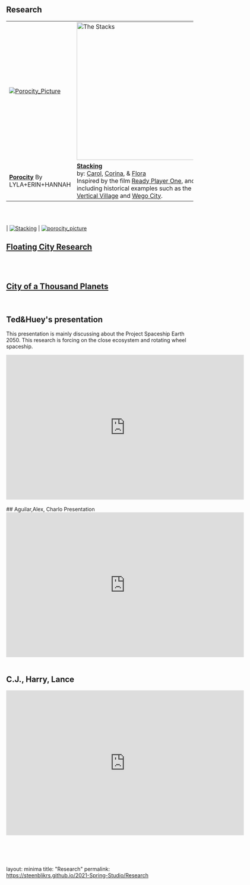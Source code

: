 ## Research

<table>
  <tr>
    <td><a href="https://steenblikrs.github.io/2021-Spring-Studio/Research/Porocity">
         <img alt="Porocity_Picture" src="https://raw.githubusercontent.com/steenblikrs/2021-Spring-Studio/gh-pages/Research/Porocity/cover_picture.jpg"></a>
      </td>
    <td><a href="https://steenblikrs.github.io/2021-Spring-Studio/Research/Stacking">
         <img alt="The Stacks" src="https://raw.githubusercontent.com/steenblikrs/2021-Spring-Studio/gh-pages/Research/Stacking/rpo-c.jpg" width="370"></a>
      </td>
  </tr>
  <tr>
    <td><strong><a href="https://steenblikrs.github.io/2021-Spring-Studio/Research/Porocity/">Porocity</a></strong>  By LYLA+ERIN+HANNAH
    </td>
    <td><strong><a href="https://steenblikrs.github.io/2021-Spring-Studio/Research/Stacking">Stacking</a></strong><br/>    
by: <a href="https://steenblikrs.github.io/2021-Spring-Studio/students/Carol/index">Carol</a>, <a href="https://steenblikrs.github.io/2021-Spring-Studio/students/Corina/index">Corina</a>, & <a href="https://steenblikrs.github.io/2021-Spring-Studio/students/Flora/index">Flora</a><br/>
Inspired by the film <a href="https://en.wikipedia.org/wiki/Ready_Player_One_(film)">Ready Player One</a>, and including historical examples such as the <a href="https://www.mvrdv.nl/projects/13/vertical-village">Vertical Village</a> and <a href="https://thewhyfactory.com/project/wego-tailor-made-housing">Wego City</a>.
    </td>
</tr>
</table>


<br/><br/>

| [![Stacking](https://raw.githubusercontent.com/steenblikrs/2021-Spring-Studio/gh-pages/Research/Stacking/rpo-c.jpg)](https://steenblikrs.github.io/2021-Spring-Studio/Research/Stacking) | [![porocity_picture](https://github.com/steenblikrs/2021-Spring-Studio/blob/gh-pages/Research/Porocity/cover_picture.jpg?raw=true)](https://steenblikrs.github.io/2021-Spring-Studio/Research/Porocity)


## [Floating City Research](https://steenblikrs.github.io/2021-Spring-Studio/Research/Floating/index)
<br/><br/>

## [City of a Thousand Planets](https://steenblikrs.github.io/2021-Spring-Studio/Research/station/index)

<br/>

## Ted&Huey's presentation
This presentation is mainly discussing about the Project Spaceship Earth 2050. This research is forcing on the close ecosystem and rotating wheel spaceship.
<iframe src="https://docs.google.com/presentation/d/e/2PACX-1vQcREzO3Unwooob4wOOWULBMHdu9ISg40RN_Ja8kDPWDl1vGB7p2SM9oktqH7vg3w/embed?start=true&loop=true&delayms=3000" frameborder="0" width="640" height="389" allowfullscreen="true" mozallowfullscreen="true" webkitallowfullscreen="true"></iframe>
<br/>
<br/>
## Aguilar,Alex, Charlo Presentation
<iframe src="https://docs.google.com/presentation/d/e/2PACX-1vQsfU6xS-13yQrhrR1UdioB8MmfH_x7gfnlLSA1BVwYjdOjl4uQs7rWfIZjiQGEpGmGBHHjdyCqX6UQ/embed?start=true&loop=true&delayms=3000" frameborder="0" width="640" height="389" allowfullscreen="true" mozallowfullscreen="true" webkitallowfullscreen="true"></iframe>
<br/>
<br/>

## C.J., Harry, Lance
<iframe src="https://docs.google.com/presentation/d/e/2PACX-1vRNjG565_2GiMWgezXsS_V67huWbOUbBTyfnys6IYD4OlH0Qn7mI8iZMBs5I7zN5w/embed?start=true&loop=true&delayms=3000" frameborder="0" width="640" height="389" allowfullscreen="true" mozallowfullscreen="true" webkitallowfullscreen="true"></iframe>


 <br/>
 <br/>
 <br/>
 <br/>
 <br/>



























layout: minima
title: "Research"
permalink: https://steenblikrs.github.io/2021-Spring-Studio/Research
